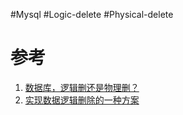 #Mysql #Logic-delete #Physical-delete


# 参考
1. [数据库，逻辑删还是物理删？](https://juejin.cn/post/6946577362301485063)
2. [实现数据逻辑删除的一种方案](https://www.cnblogs.com/54chensongxia/p/14247966.html)